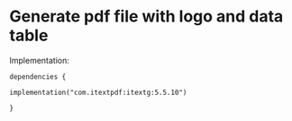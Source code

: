 # Generate pdf file with logo and data table

Implementation: 


    dependencies {

    implementation("com.itextpdf:itextg:5.5.10")

    }
